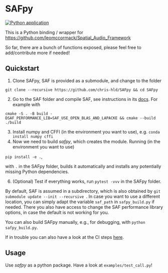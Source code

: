 # SAFpy

[![Python application](https://github.com/chris-hld/SAFpy/actions/workflows/python-safpy.yml/badge.svg)](https://github.com/chris-hld/SAFpy/actions/workflows/python-safpy.yml)

This is a Python binding / wrapper for
https://github.com/leomccormack/Spatial_Audio_Framework

So far, there are a bunch of functions exposed, please feel free to 
add/contribute more if needed!


Quickstart
---
1. Clone SAFpy, SAF is provided as a submodule, and change to the folder

```git clone --recursive https://github.com/chris-hld/SAFpy && cd SAFpy```

2. Go to the SAF folder and compile SAF, see instructions in its [docs](https://github.com/leomccormack/Spatial_Audio_Framework/blob/master/README.md). 
For example with

```cmake -S . -B build -DSAF_PERFORMANCE_LIB=SAF_USE_OPEN_BLAS_AND_LAPACKE && cmake --build ./build```

3. Install numpy and CFFI (in the environment you want to use), e.g. `conda install numpy cffi`
4. Now we need to build *safpy*, which creates the module. 
Running (in the environment you want to use)

```pip install -e .```,

with `.` in the SAFpy folder, builds it automatically and installs any potentially missing Python dependencies.

6. (Optional) Test if everything works, run `pytest -vvv` in the SAFpy folder.


By default, SAF is assumed in a subdirectory, which is also obtained by `git submodule update --init --recursive `. 
In case you want to use a different location, you can simply adapt the variable `saf_path` in `safpy_build.py` if needed.
There you also have access to change the SAF performance library options, in case the default is not working for you.

You can also build SAFpy manually, e.g., for debugging, with 
`python safpy_build.py`.

If in trouble you can also have a look at the CI steps [here](https://github.com/chris-hld/SAFpy/blob/master/.github/workflows/python-safpy.yml).

Usage
---
Use *safpy* as a python package.
Have a look at `examples/test_call.py`!
